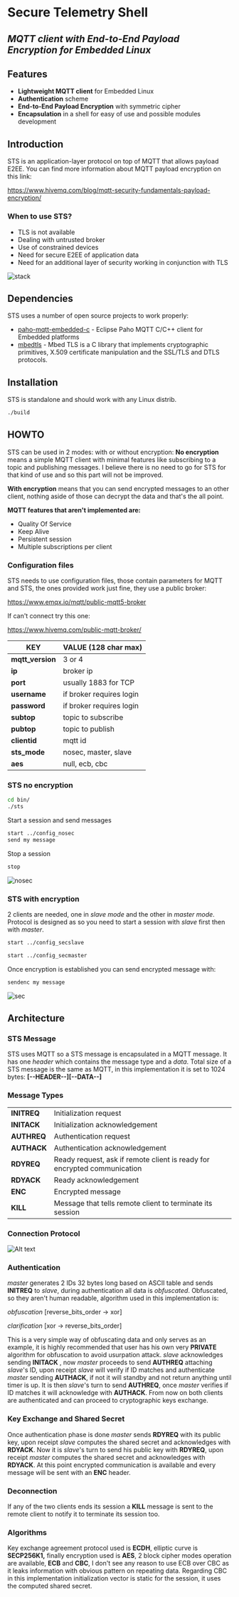 # **Secure Telemetry Shell**
## *MQTT client with End-to-End Payload Encryption for Embedded Linux*

## **Features**

- **Lightweight MQTT client** for Embedded Linux
- **Authentication** scheme
- **End-to-End Payload Encryption** with symmetric cipher
- **Encapsulation** in a shell for easy of use and possible modules development

## **Introduction**

STS is an application-layer protocol on top of MQTT that allows payload E2EE. 
You can find more information about MQTT payload encryption on this link:

https://www.hivemq.com/blog/mqtt-security-fundamentals-payload-encryption/

### **When to use STS?**
- TLS is not available
- Dealing with untrusted broker
- Use of constrained devices
- Need for secure E2EE of application data
- Need for an additional layer of security working in conjunction with TLS

![](doc/img/archi.png?raw=true "stack")

## **Dependencies**

STS uses a number of open source projects to work properly:

- [paho-mqtt-embedded-c](https://github.com/eclipse/paho.mqtt.embedded-c) - 
    Eclipse Paho MQTT C/C++ client for Embedded platforms
- [mbedtls](https://github.com/ARMmbed/mbedtls) - Mbed TLS is a C library that 
    implements cryptographic primitives, X.509 certificate manipulation and the 
    SSL/TLS and DTLS protocols.

## **Installation**

STS is standalone and should work with any Linux distrib.

```sh
./build
```

## **HOWTO**
STS can be used in 2 modes: with or without encryption: 
**No encryption** means a simple MQTT client with minimal features like 
subscribing to a topic and publishing messages. I believe there is no need to go 
for STS for that kind of use and so this part will not be improved.

**With encryption** means that you can send encrypted messages to an other 
client, nothing aside of those can decrypt the data and that's the all point. 

**MQTT features that aren't implemented are:**
- Quality Of Service
- Keep Alive
- Persistent session
- Multiple subscriptions per client

### Configuration files
STS needs to use configuration files, those contain parameters for MQTT and STS, 
the ones provided work just fine, they use a public broker: 

https://www.emqx.io/mqtt/public-mqtt5-broker

If can't connect try this one:

https://www.hivemq.com/public-mqtt-broker/

| KEY  | VALUE (128 char max)| 
| ------------- | ------------- |
| **mqtt_version** | 3 or 4  |
| **ip**  | broker ip  |
| **port**  | usually 1883 for TCP  |
| **username**  | if broker requires login  |
| **password**  | if broker requires login  |
| **subtop**  | topic to subscribe  |
| **pubtop**  | topic to publish  |
| **clientid**  | mqtt id  |
| **sts_mode**  | nosec, master, slave  |
| **aes**  | null, ecb, cbc  |

### STS no encryption
```sh
cd bin/
./sts
```
Start a session and send messages
```sh
start ../config_nosec
send my message
```
Stop a session
```sh
stop
```
![](doc/img/nosec.png?raw=true "nosec")
### STS with encryption
2 clients are needed, one in *slave mode* and the other in *master mode*. 
Protocol is designed as so you need to start a session with *slave* first then 
with *master*.
```sh
start ../config_secslave
```
```sh
start ../config_secmaster
```
Once encryption is established you can send encrypted message with:
```sh
sendenc my message
```
![](doc/img/sec.png?raw=true "sec")

## **Architecture**
### STS Message
STS uses MQTT so a STS message is encapsulated in a MQTT message. It has one 
*header* which contains the message type and a *data*. Total size of a STS 
message is the same as MQTT, in this implementation it is set to 1024 bytes:
**[--HEADER--][--DATA--]**

### Message Types
|   | | 
| ------------- | ------------- |
| **INITREQ** | Initialization request |
| **INITACK**  | Initialization acknowledgement |
| **AUTHREQ**  | Authentication request |
| **AUTHACK**  | Authentication acknowledgement  |
| **RDYREQ**  | Ready request, ask if remote client is ready for encrypted communication |
| **RDYACK**  | Ready acknowledgement  |
| **ENC**  | Encrypted message  |
| **KILL**  | Message that tells remote client to terminate its session  |

### Connection Protocol
![Alt text](doc/img/connection_protocol.png?raw=true "conn")

### Authentication
*master* generates 2 IDs 32 bytes long based on ASCII table and sends 
**INITREQ** to *slave*, during authentication all data is *obfuscated*. 
Obfuscated, so they aren't human readable, algorithm used in this implementation 
is:

*obfuscation* [reverse_bits_order -> xor]

*clarification* [xor -> reverse_bits_order]

This is a very simple way of obfuscating data and only serves as an example, it 
is highly recommended that user has his own very **PRIVATE** algorithm for 
obfuscation to avoid usurpation attack. *slave* acknowledges sending **INITACK**
, now *master* proceeds to send **AUTHREQ** attaching *slave*'s ID, upon receipt 
*slave* will verify if ID matches and authenticate *master* sending **AUTHACK**, 
if not it will standby and not return anything until timer is up. It is then 
*slave*'s turn to send **AUTHREQ**, once *master* verifies if ID matches it will 
acknowledge with **AUTHACK**. From now on both clients are authenticated and can
proceed to cryptographic keys exchange.

### Key Exchange and Shared Secret
Once authentication phase is done *master* sends **RDYREQ** with its public key, 
upon receipt *slave* computes the shared secret and acknowledges with 
**RDYACK**. Now it is *slave*'s turn to send his public key with **RDYREQ**,
upon receipt *master* computes the shared secret and acknowledges with 
**RDYACK**. At this point encrypted communication is available and every message 
will be sent with an **ENC** header.

### Deconnection
If any of the two clients ends its session a **KILL** message is sent to 
the remote client to notify it to terminate its session too.

### Algorithms
Key exchange agreement protocol used is **ECDH**, elliptic curve is 
**SECP256K1,** finally encryption used is **AES**, 2 block cipher modes 
operation are available, **ECB** and **CBC**, I don't see any reason to use ECB 
over CBC as it leaks information with obvious pattern on repeating data. 
Regarding CBC in this implementation initialization vector is static for the 
session, it uses the computed shared secret.
